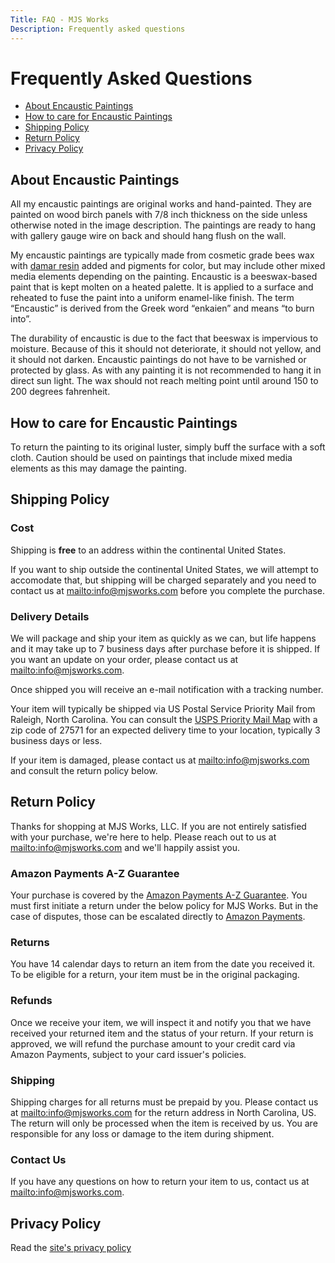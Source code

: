 ```yaml
---
Title: FAQ - MJS Works
Description: Frequently asked questions
---
```

# Frequently Asked Questions

* [About Encaustic Paintings](#about_paintings)
* [How to care for Encaustic Paintings](#how_to_care)
* [Shipping Policy](#shipping_policy)
* [Return Policy](#return_policy)
* [Privacy Policy](#privacy_policy)

## <a id="about_paintings"></a> About Encaustic Paintings

All my encaustic paintings are original works and hand-painted. They are painted on wood birch panels with 7/8 inch thickness on the side unless otherwise noted in the image description. The paintings are ready to hang with gallery gauge wire on back and should hang flush on the wall.

My encaustic paintings are typically made from cosmetic grade bees wax with [damar resin](http://www.encausticpaints.com/OurProducts/Sundries/DamarResin/tabid/387/Default.aspx) added and pigments for color, but may include other mixed media elements depending on the painting.
Encaustic is a beeswax-based paint that is kept molten on a heated palette. It is applied to a surface and reheated to fuse the paint into a uniform enamel-like finish. The term “Encaustic” is derived from the Greek word “enkaien” and means “to burn into”.  

The durability of encaustic is due to the fact that beeswax is impervious to moisture. Because of this it should not deteriorate, it should not yellow, and it should not darken. Encaustic paintings do not have to be varnished or protected by glass.  As with any painting it is not recommended to hang it in direct sun light. The wax should not reach melting point until around 150 to 200 degrees fahrenheit.

## <a id="how_to_care"></a> How to care for Encaustic Paintings

To return the painting to its original luster, simply buff the surface with a soft cloth. Caution should be used on paintings that include mixed media elements as this may damage the painting.

## <a id="shipping_policy"></a> Shipping Policy

### Cost

Shipping is **free** to an address within the continental United States.

If you want to ship outside the continental United States, we will attempt to accomodate that, but shipping will be charged separately and you need to contact us at <mailto:info@mjsworks.com> before you complete the purchase.

### Delivery Details

We will package and ship your item as quickly as we can, but life happens and it may take up to 7 business days after purchase before it is shipped. If you want an update on your order, please contact us at <mailto:info@mjsworks.com>.

Once shipped you will receive an e-mail notification with a tracking number.

Your item will typically be shipped via US Postal Service Priority Mail from Raleigh, North Carolina. You can consult the [USPS Priority Mail Map](https://www.usps.com/priority-mail/map/) with a zip code of 27571 for an expected delivery time to your location, typically 3 business days or less.

If your item is damaged, please contact us at <mailto:info@mjsworks.com> and consult the return policy below.

## <a id="return_policy"></a> Return Policy

Thanks for shopping at MJS Works, LLC. If you are not entirely satisfied with your purchase, we're here to help. Please reach out to us at <mailto:info@mjsworks.com> and we'll happily assist you.

### Amazon Payments A-Z Guarantee

Your purchase is covered by the [Amazon Payments A-Z Guarantee](https://pay.amazon.com/us/help/201212420). You must first initiate a return under the below policy for MJS Works. But in the case of disputes, those can be escalated directly to [Amazon Payments](https://pay.amazon.com/us/help/201212420).

### Returns

You have 14 calendar days to return an item from the date you received it. To be eligible for a return, your item must be in the original packaging.

### Refunds

Once we receive your item, we will inspect it and notify you that we have received your returned item and the status of your return. If your return is approved, we will refund the purchase amount to your credit card via Amazon Payments, subject to your card issuer's policies.

### Shipping

Shipping charges for all returns must be prepaid by you. Please contact us at <mailto:info@mjsworks.com> for the return address in North Carolina, US. The return will only be processed when the item is received by us. You are responsible for any loss or damage to the item during shipment.

### Contact Us

If you have any questions on how to return your item to us, contact us at <mailto:info@mjsworks.com>.

## <a id="privacy_policy"></a> Privacy Policy

Read the [site's privacy policy](/privacyPolicy.html)
